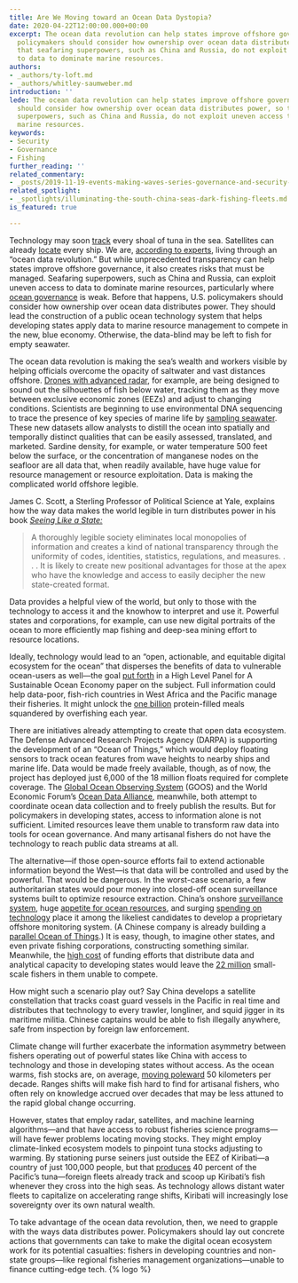 ```yaml
---
title: Are We Moving toward an Ocean Data Dystopia?
date: 2020-04-22T12:00:00.000+00:00
excerpt: The ocean data revolution can help states improve offshore governance. But
  policymakers should consider how ownership over ocean data distributes power, so
  that seafaring superpowers, such as China and Russia, do not exploit uneven access
  to data to dominate marine resources.
authors:
- _authors/ty-loft.md
- _authors/whitley-saumweber.md
introduction: ''
lede: The ocean data revolution can help states improve offshore governance. But policymakers
  should consider how ownership over ocean data distributes power, so that seafaring
  superpowers, such as China and Russia, do not exploit uneven access to data to dominate
  marine resources.
keywords:
- Security
- Governance
- Fishing
further_reading: ''
related_commentary:
- _posts/2019-11-19-events-making-waves-series-governance-and-security-in-the-ocean-of-change.md
related_spotlight:
- _spotlights/illuminating-the-south-china-seas-dark-fishing-fleets.md
is_featured: true

---
```

Technology may soon [track](https://academic.oup.com/icesjms/article/75/5/1803/4984479) every shoal of tuna in the sea. Satellites can already [locate](https://amti.csis.org/illuminating-south-china-seas-dark-fishing-fleets/) every ship. We are, [according to experts](https://oceanpanel.org/sites/default/files/2020-01/19_HLP_BP6_V4.pdf), living through an “ocean data revolution.” But while unprecedented transparency can help states improve offshore governance, it also creates risks that must be managed. Seafaring superpowers, such as China and Russia, can exploit uneven access to data to dominate marine resources, particularly where [ocean governance](https://qz.com/africa/1506419/somalia-gives-fishing-license-to-31-china-vessels/) is weak. Before that happens, U.S. policymakers should consider how ownership over ocean data distributes power. They should lead the construction of a public ocean technology system that helps developing states apply data to marine resource management to compete in the new, blue economy. Otherwise, the data-blind may be left to fish for empty seawater.

The ocean data revolution is making the sea’s wealth and workers visible by helping officials overcome the opacity of saltwater and vast distances offshore. [Drones with advanced radar](http://www3.weforum.org/docs/WEF_Harnessing_4IR_Oceans.pdf), for example, are being designed to sound out the silhouettes of fish below water, tracking them as they move between exclusive economic zones (EEZs) and adjust to changing conditions. Scientists are beginning to use environmental DNA sequencing to trace the presence of key species of marine life by [sampling seawater](http://www3.weforum.org/docs/WEF_Harnessing_4IR_Oceans.pdf). These new datasets allow analysts to distill the ocean into spatially and temporally distinct qualities that can be easily assessed, translated, and marketed. Sardine density, for example, or water temperature 500 feet below the surface, or the concentration of manganese nodes on the seafloor are all data that, when readily available, have huge value for resource management or resource exploitation. Data is making the complicated world offshore legible.

James C. Scott, a Sterling Professor of Political Science at Yale, explains how the way data makes the world legible in turn distributes power in his book [_Seeing Like a State:_](https://books.google.co.nz/books?id=CA7UDwAAQBAJ&pg=PA78&lpg=PA78&dq=A+thoroughly+legible+society+eliminates+local+monopolies+of+information+and+creates+a+kind+of+national+transparency+through+the+uniformity+of+codes,+identities,+statistics,+and+measures.+.+.+.+It+is+likely+to+create+new+positional+advantages+for+those+at+the+apex+who+have+the+knowledge+and+access+to+easily+decipher+the+new+state-created+format.&source=bl&ots=NqpsYiCuMk&sig=ACfU3U1RAAOhp6NXVNqLhhsL_Mll5p9MsQ&hl=en&sa=X&ved=2ahUKEwi63uG39PzoAhVwxjgGHcsRA4EQ6AEwAHoECAoQAQ#v=onepage&q=A%20thoroughly%20legible%20society%20eliminates%20local%20monopolies%20of%20information%20and%20creates%20a%20kind%20of%20national%20transparency%20through%20the%20uniformity%20of%20codes%2C%20identities%2C%20statistics%2C%20and%20measures.%20.%20.%20.%20It%20is%20likely%20to%20create%20new%20positional%20advantages%20for%20those%20at%20the%20apex%20who%20have%20the%20knowledge%20and%20access%20to%20easily%20decipher%20the%20new%20state-created%20format.&f=false)

<blockquote class="com-blockquote">A thoroughly legible society eliminates local monopolies of information and creates a kind of national transparency through the uniformity of codes, identities, statistics, regulations, and measures. . . . It is likely to create new positional advantages for those at the apex who have the knowledge and access to easily decipher the new state-created format.</blockquote>

Data provides a helpful view of the world, but only to those with the technology to access it and the knowhow to interpret and use it. Powerful states and corporations, for example, can use new digital portraits of the ocean to more efficiently map fishing and deep-sea mining effort to resource locations.

Ideally, technology would lead to an “open, actionable, and equitable digital ecosystem for the ocean” that disperses the benefits of data to vulnerable ocean-users as well—the goal [put forth](https://www.oceanpanel.org/blue-papers/technology-data-and-new-models-sustainably-managing-ocean-resources) in a High Level Panel for A Sustainable Ocean Economy paper on the subject. Full information could help data-poor, fish-rich countries in West Africa and the Pacific manage their fisheries. It might unlock the [one billion](https://www.huffpost.com/entry/perfect-protein-book-excerpt_b_3429390) protein-filled meals squandered by overfishing each year.

There are initiatives already attempting to create that open data ecosystem. The Defense Advanced Research Projects Agency (DARPA) is supporting the development of an “Ocean of Things,” which would deploy floating sensors to track ocean features from wave heights to nearby ships and marine life. Data would be made freely available, though, as of now, the project has deployed just 6,000 of the 18 million floats required for complete coverage. The [Global Ocean Observing System](https://www.goosocean.org/) (GOOS) and the World Economic Forum’s [Ocean Data Alliance](https://oceanconference.un.org/commitments/?id=21672), meanwhile, both attempt to coordinate ocean data collection and to freely publish the results. But for policymakers in developing states, access to information alone is not sufficient. Limited resources leave them unable to transform raw data into tools for ocean governance. And many artisanal fishers do not have the technology to reach public data streams at all.

The alternative—if those open-source efforts fail to extend actionable information beyond the West—is that data will be controlled and used by the powerful. That would be dangerous. In the worst-case scenario, a few authoritarian states would pour money into closed-off ocean surveillance systems built to optimize resource extraction. China’s onshore [surveillance system](https://www.nytimes.com/2019/12/17/technology/china-surveillance.html), huge [appetite for ocean resources](https://www.nytimes.com/2017/04/30/world/asia/chinas-appetite-pushes-fisheries-to-the-brink.html), and surging [spending on technology](https://www.sciencemag.org/news/2018/10/surging-rd-spending-china-narrows-gap-united-states) place it among the likeliest candidates to develop a proprietary offshore monitoring system. (A Chinese company is already building a [parallel Ocean of Things](https://www.afcea.org/content/darpas-ocean-things-ripples-across-research-areas).) It is easy, though, to imagine other states, and even private fishing corporations, constructing something similar. Meanwhile, the [high cost](https://oceanpanel.org/sites/default/files/2020-01/19_HLP_BP6_V4.pdf) of funding efforts that distribute data and analytical capacity to developing states would leave the [22 million](https://onlinelibrary.wiley.com/doi/abs/10.1111/j.1467-2979.2011.00450.x) small-scale fishers in them unable to compete.

How might such a scenario play out? Say China develops a satellite constellation that tracks coast guard vessels in the Pacific in real time and distributes that technology to every trawler, longliner, and squid jigger in its maritime militia. Chinese captains would be able to fish illegally anywhere, safe from inspection by foreign law enforcement.

Climate change will further exacerbate the information asymmetry between fishers operating out of powerful states like China with access to technology and those in developing states without access. As the ocean warms, fish stocks are, on average, [moving poleward](https://www.ipcc.ch/srocc/chapter/summary-for-policymakers/) 50 kilometers per decade. Ranges shifts will make fish hard to find for artisanal fishers, who often rely on knowledge accrued over decades that may be less attuned to the rapid global change occurring.

However, states that employ radar, satellites, and machine learning algorithms—and that have access to robust fisheries science programs—will have fewer problems locating moving stocks. They might employ climate-linked ecosystem models to pinpoint tuna stocks adjusting to warming. By stationing purse seiners just outside the EEZ of Kiribati—a country of just 100,000 people, but that [produces](https://www.spc.int/sites/default/files/wordpresscontent/wp-content/uploads/2016/11/Gillett_16_Benefish-fisheries-in-economies-of-pacific-countries.pdf) 40 percent of the Pacific’s tuna—foreign fleets already track and scoop up Kiribati’s fish whenever they cross into the high seas. As technology allows distant water fleets to capitalize on accelerating range shifts, Kiribati will increasingly lose sovereignty over its own natural wealth.

To take advantage of the ocean data revolution, then, we need to grapple with the ways data distributes power. Policymakers should lay out concrete actions that governments can take to make the digital ocean ecosystem work for its potential casualties: fishers in developing countries and non-state groups—like regional fisheries management organizations—unable to finance cutting-edge tech. {% logo %}